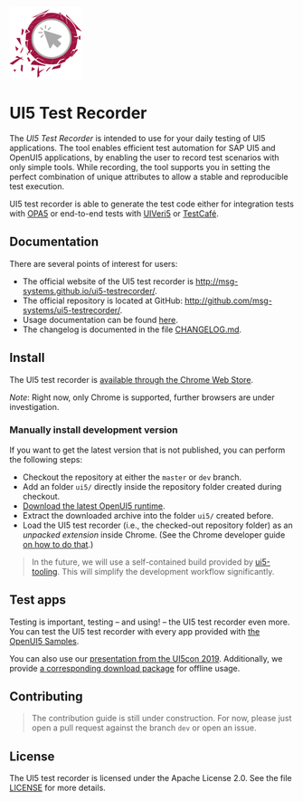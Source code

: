[![Logo of UI5 test recorder](images/icon.png)](http://msg-systems.github.io/ui5-testrecorder/)

# UI5 Test Recorder

The *UI5 Test Recorder* is intended to use for your daily testing of UI5 applications.
The tool enables efficient test automation for SAP UI5 and OpenUI5 applications, by enabling the user to record test scenarios with only simple tools.
While recording, the tool supports you in setting the perfect combination of unique attributes to allow a stable and reproducible test execution.

UI5 test recorder is able to generate the test code either for integration tests with [OPA5](https://sap.github.io/openui5-docs/#/Integration_Testing_with_One_Page_Acceptance_Tests_%28OPA5%29_2696ab5) or end-to-end tests with [UIVeri5](https://github.com/SAP/ui5-uiveri5) or [TestCafé](https://devexpress.github.io/testcafe/).

## Documentation

There are several points of interest for users:

- The official website of the UI5 test recorder is http://msg-systems.github.io/ui5-testrecorder/.
- The official repository is located at GitHub: http://github.com/msg-systems/ui5-testrecorder/.
- Usage documentation can be found [here](http://msg-systems.github.io/ui5-testrecorder/docs/documentation.html).
- The changelog is documented in the file [CHANGELOG.md](CHANGELOG.md).

## Install

The UI5 test recorder is [available through the Chrome Web Store](https://chrome.google.com/webstore/detail/hcpkckcanianjcbiigbklddcpfiljmhj).

*Note*: Right now, only Chrome is supported, further browsers are under investigation.

### Manually install development version

If you want to get the latest version that is not published, you can perform the following steps:

- Checkout the repository at either the `master` or `dev` branch.
- Add an folder `ui5/` directly inside the repository folder created during checkout.
- [Download the latest OpenUI5 runtime](https://openui5.org/releases/).
- Extract the downloaded archive into the folder `ui5/` created before.
- Load the UI5 test recorder (i.e., the checked-out repository folder) as an *unpacked extension* inside Chrome. (See the Chrome developer guide [on how to do that](https://developer.chrome.com/extensions/getstarted#manifest).)

> In the future, we will use a self-contained build provided by [ui5-tooling](https://sap.github.io/ui5-tooling/).
> This will simplify the development workflow significantly.

## Test apps

Testing is important, testing – and using! – the UI5 test recorder even more.
You can test the UI5 test recorder with every app provided with [the OpenUI5 Samples](https://openui5.hana.ondemand.com/#/controls).

You can also use our [presentation from the UI5con 2019](https://msg-systems.github.io/ui5-testrecorder/presentation2019/index.html).
Additionally, we provide [a corresponding download package](https://msg-systems.github.io/ui5-testrecorder/downloads/presentation2019.7z) for offline usage.

## Contributing

> The contribution guide is still under construction. For now, please just open a pull request against the branch `dev` or open an issue.

## License

The UI5 test recorder is licensed under the Apache License 2.0.
See the file [LICENSE](https://github.com/msg-systems/ui5-testrecorder/blob/master/LICENSE) for more details.
